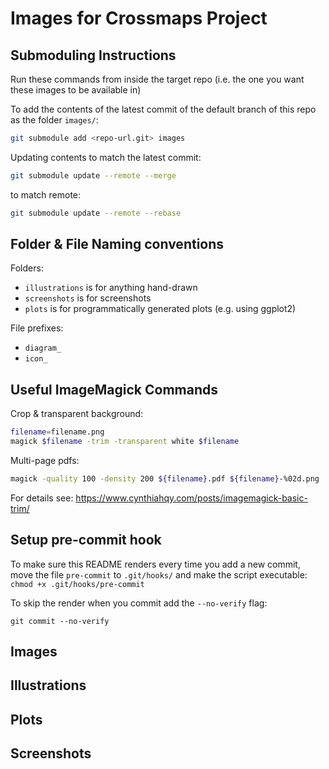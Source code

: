# Images for Crossmaps Project


## Submoduling Instructions

Run these commands from inside the target repo (i.e. the one you want
these images to be available in)

To add the contents of the latest commit of the default branch of this
repo as the folder `images/`:

``` zsh
git submodule add <repo-url.git> images
```

Updating contents to match the latest commit:

``` zsh
git submodule update --remote --merge
```

to match remote:

``` zsh
git submodule update --remote --rebase
```

## Folder & File Naming conventions

Folders:

- `illustrations` is for anything hand-drawn
- `screenshots` is for screenshots
- `plots` is for programmatically generated plots (e.g. using ggplot2)

File prefixes:

- `diagram_`
- `icon_`

## Useful ImageMagick Commands

Crop & transparent background:

``` zsh
filename=filename.png
magick $filename -trim -transparent white $filename
```

Multi-page pdfs:

```zsh
magick -quality 100 -density 200 ${filename}.pdf ${filename}-%02d.png
```

For details see:
<https://www.cynthiahqy.com/posts/imagemagick-basic-trim/>

## Setup pre-commit hook

To make sure this README renders every time you add a new commit, move
the file `pre-commit` to `.git/hooks/` and make the script executable:
`chmod +x .git/hooks/pre-commit`

To skip the render when you commit add the `--no-verify` flag:

    git commit --no-verify

## Images

## Illustrations

## Plots

## Screenshots
